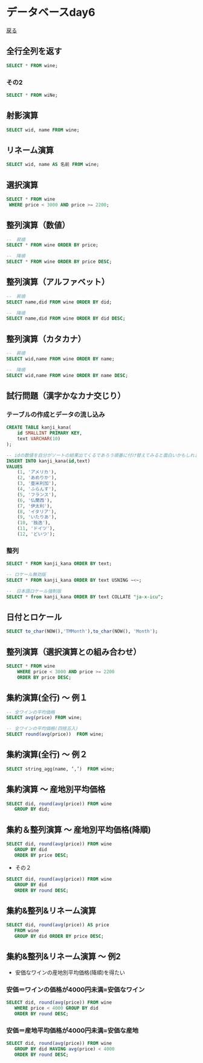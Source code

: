 # データベースday6
[戻る](README.md)

## 全行全列を返す

```SQL
SELECT * FROM wine;
```

### その2

```SQL
SELECT * FROM wiNe;
```

## 射影演算

```SQL
SELECT wid, name FROM wine;
```

## リネーム演算

```SQL
SELECT wid, name AS 名前 FROM wine;
```

## 選択演算

```SQL
SELECT * FROM wine
 WHERE price < 3000 AND price >= 2200;
```

## 整列演算（数値）
```SQL
--　昇順
SELECT * FROM wine ORDER BY price;

--　降順
SELECT * FROM wine ORDER BY price DESC;
```

## 整列演算（アルファベット）
```SQL
--　昇順
SELECT name,did FROM wine ORDER BY did;

--　降順
SELECT name,did FROM wine ORDER BY did DESC;
```

## 整列演算（カタカナ）
```SQL
--　昇順
SELECT wid,name FROM wine ORDER BY name;

--　降順
SELECT wid,name FROM wine ORDER BY name DESC;
```

## 試行問題（漢字かなカナ交じり）

### テーブルの作成とデータの流し込み

```SQL
CREATE TABLE kanji_kana(
    id SMALLINT PRIMARY KEY,
    text VARCHAR(10)
);

-- idの数値を自分がソートの結果出てくるであろう順番に付け替えてみると面白いかもしれません。
INSERT INTO kanji_kana(id,text)
VALUES
    (1, 'アメリカ'),
    (2, 'あめりか'),
    (3, '亜米利加'),
    (4, 'ふらんす'),
    (5, 'フランス'),
    (6, '仏蘭西'),
    (7, '伊太利'),
    (8, 'イタリア'),
    (9, 'いたりあ'),
    (10, '独逸'),
    (11, 'ドイツ'),
    (12, 'どいつ');
```

### 整列
```SQL
SELECT * FROM kanji_kana ORDER BY text;

-- ロケール無効版
SELECT * FROM kanji_kana ORDER BY text USNING ~<~;

--　日本語ロケール強制版
SELECT * from kanji_kana ORDER BY text COLLATE "ja-x-icu";
```

## 日付とロケール

```SQL
SELECT to_char(NOW(),'TMMonth'),to_char(NOW(), 'Month');  
```



## 整列演算（選択演算との組み合わせ）

```SQL
SELECT * FROM wine
    WHERE price < 3000 AND price >= 2200
    ORDER BY price DESC;
```

## 集約演算(全行)  ～ 例１

```SQL
-- 全ワインの平均価格
SELECT avg(price) FROM wine;

-- 全ワインの平均価格(四捨五入)
SELECT round(avg(price))  FROM wine;
```

## 集約演算(全行) ～ 例２
```SQL
SELECT string_agg(name, ’,’)  FROM wine;
```

## 集約演算 ～ 産地別平均価格

```SQL
SELECT did, round(avg(price)) FROM wine 
   GROUP BY did;
```

## 集約＆整列演算 ～ 産地別平均価格(降順)
```SQL
SELECT did, round(avg(price)) FROM wine 
   GROUP BY did
   ORDER BY price DESC;
```
* その２
```SQL
SELECT did, round(avg(price)) FROM wine 
   GROUP BY did
   ORDER BY round DESC;
```

## 集約&整列&リネーム演算
```SQL
SELECT did, round(avg(price)) AS price 
   FROM wine 
   GROUP BY did ORDER BY price DESC;
```

## 集約&整列&リネーム演算 ～ 例2

* 安価なワインの産地別平均価格(降順)を得たい

### 安価＝ワインの価格が4000円未満=安価なワイン
 
 ```SQL
SELECT did, round(avg(price)) FROM wine 
    WHERE price < 4000 GROUP BY did 
    ORDER BY round DESC;
```
 
### 安価＝産地平均価格が4000円未満=安価な産地

```SQL
SELECT did, round(avg(price)) FROM wine 
   GROUP BY did HAVING avg(price) < 4000
   ORDER BY round DESC;
```

